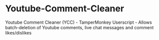# Youtube-Comment-Cleaner
Youtube Comment Cleaner (YCC) - TamperMonkey Userscript - Allows batch-deletion of Youtube comments, live chat messages and comment likes/dislikes
